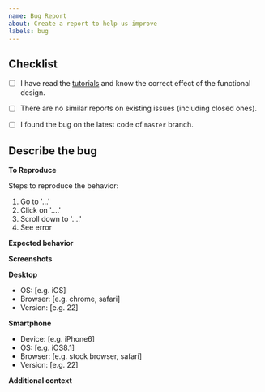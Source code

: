 ```yaml
---
name: Bug Report
about: Create a report to help us improve
labels: bug
---
```


<!-- Note: Please follow the template to open a new issue, otherwise your question will probably be ignored. -->

## Checklist
<!-- Please complete the following list of tasks, and then check it by change the "[ ]" to "[x]" -->
- [ ] I have read the [tutorials](https://chirpy.cotes.info/categories/tutorial/) and know the correct effect of the functional design.
- [ ] There are no similar reports on existing issues (including closed ones).
- [ ] I found the bug on the latest code of `master` branch.


## Describe the bug
<!-- A clear and concise description of what the bug is. -->

**To Reproduce**

Steps to reproduce the behavior:

1. Go to '...'
2. Click on '....'
3. Scroll down to '....'
4. See error


**Expected behavior**
<!-- A clear and concise description of what you expected to happen. -->

**Screenshots**
<!-- If applicable, add screenshots to help explain your problem. -->

**Desktop**
<!-- Please complete the following information -->
 - OS: [e.g. iOS]
 - Browser: [e.g. chrome, safari]
 - Version: [e.g. 22]

**Smartphone**
<!-- please complete the following information -->
 - Device: [e.g. iPhone6]
 - OS: [e.g. iOS8.1]
 - Browser: [e.g. stock browser, safari]
 - Version: [e.g. 22]

**Additional context**
<!-- Add any other context about the problem here. -->
